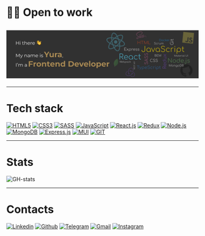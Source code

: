 # 👨‍💻 Open to work

## ![preview](./assets/preview-gh.jpg)

---

# Tech stack

[![HTML5](https://img.shields.io/badge/HTML5-E34F26?style=for-the-badge&logo=html5&logoColor=white)](#)
[![CSS3](https://img.shields.io/badge/CSS3-1572B6?style=for-the-badge&logo=css3&logoColor=white)](#)
[![SASS](https://img.shields.io/badge/Sass-CC6699?style=for-the-badge&logo=sass&logoColor=white)](#)
[![JavaScript](https://img.shields.io/badge/JavaScript-323330?style=for-the-badge&logo=javascript&logoColor=F7DF1E)](#)
[![React.js](https://img.shields.io/badge/React-20232A?style=for-the-badge&logo=react&logoColor=61DAFB)](#)
[![Redux](https://img.shields.io/badge/Redux-593D88?style=for-the-badge&logo=redux&logoColor=white)](#)
[![Node.js](https://img.shields.io/badge/Node.js-339933?style=for-the-badge&logo=nodedotjs&logoColor=white)](#)
[![MongoDB](https://img.shields.io/badge/MongoDB-4EA94B?style=for-the-badge&logo=mongodb&logoColor=white)](#)
[![Express.js](https://img.shields.io/badge/Express.js-000000?style=for-the-badge&logo=express&logoColor=white)](#)
[![MUI](https://img.shields.io/badge/Material%20UI-007FFF?style=for-the-badge&logo=mui&logoColor=white)](#)
[![GIT](https://img.shields.io/badge/GIT-E44C30?style=for-the-badge&logo=git&logoColor=white)](#)

---

# Stats

![GH-stats](https://github-profile-summary-cards.vercel.app/api/cards/profile-details?username=YuriiPohorilets&theme=zenburn)

---

# Contacts

[![Linkedin](https://img.shields.io/badge/LinkedIn-0077B5?style=for-the-badge&logo=linkedin&logoColor=white)](https://www.linkedin.com/in/yuriipohorilets/)
[![Github](https://img.shields.io/badge/GitHub-100000?style=for-the-badge&logo=github&logoColor=white)](https://github.com/YuriiPohorilets)
[![Telegram](https://img.shields.io/badge/Telegram-2CA5E0?style=for-the-badge&logo=telegram&logoColor=white)](https://t.me/YuraPohorilets)
[![Gmail](https://img.shields.io/badge/Gmail-D14836?style=for-the-badge&logo=gmail&logoColor=white)](mailto:ohorilets.y@gmail.com)
[![Instagram](https://img.shields.io/badge/Instagram-E4405F?style=for-the-badge&logo=instagram&logoColor=white)](https://www.instagram.com/yura_pohorilets/)
